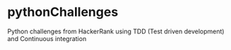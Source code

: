 # pythonChallenges

Python challenges from HackerRank using TDD (Test driven development) and Continuous integration
